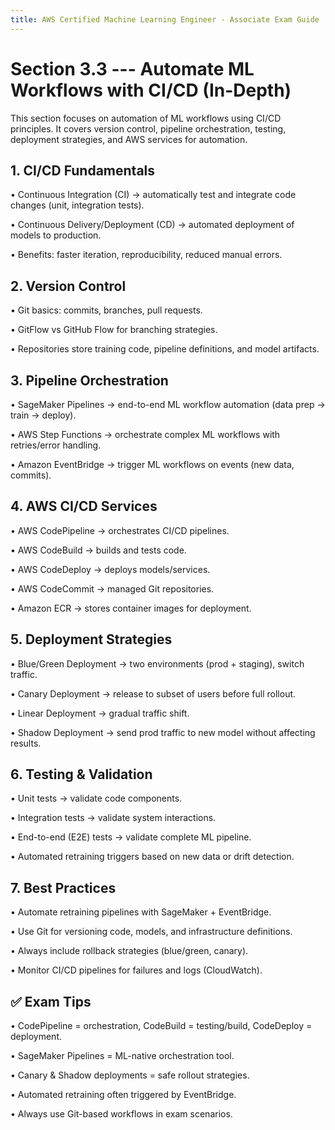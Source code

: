 ```yaml
---
title: AWS Certified Machine Learning Engineer - Associate Exam Guide
---
```


# Section 3.3 --- Automate ML Workflows with CI/CD (In-Depth)

This section focuses on automation of ML workflows using CI/CD
principles. It covers version control, pipeline orchestration, testing,
deployment strategies, and AWS services for automation.

## 1. CI/CD Fundamentals

• Continuous Integration (CI) → automatically test and integrate code
changes (unit, integration tests).

• Continuous Delivery/Deployment (CD) → automated deployment of models
to production.

• Benefits: faster iteration, reproducibility, reduced manual errors.

## 2. Version Control

• Git basics: commits, branches, pull requests.

• GitFlow vs GitHub Flow for branching strategies.

• Repositories store training code, pipeline definitions, and model
artifacts.

## 3. Pipeline Orchestration

• SageMaker Pipelines → end-to-end ML workflow automation (data prep →
train → deploy).

• AWS Step Functions → orchestrate complex ML workflows with
retries/error handling.

• Amazon EventBridge → trigger ML workflows on events (new data,
commits).

## 4. AWS CI/CD Services

• AWS CodePipeline → orchestrates CI/CD pipelines.

• AWS CodeBuild → builds and tests code.

• AWS CodeDeploy → deploys models/services.

• AWS CodeCommit → managed Git repositories.

• Amazon ECR → stores container images for deployment.

## 5. Deployment Strategies

• Blue/Green Deployment → two environments (prod + staging), switch
traffic.

• Canary Deployment → release to subset of users before full rollout.

• Linear Deployment → gradual traffic shift.

• Shadow Deployment → send prod traffic to new model without affecting
results.

## 6. Testing & Validation

• Unit tests → validate code components.

• Integration tests → validate system interactions.

• End-to-end (E2E) tests → validate complete ML pipeline.

• Automated retraining triggers based on new data or drift detection.

## 7. Best Practices

• Automate retraining pipelines with SageMaker + EventBridge.

• Use Git for versioning code, models, and infrastructure definitions.

• Always include rollback strategies (blue/green, canary).

• Monitor CI/CD pipelines for failures and logs (CloudWatch).

## ✅ Exam Tips

• CodePipeline = orchestration, CodeBuild = testing/build, CodeDeploy =
deployment.

• SageMaker Pipelines = ML-native orchestration tool.

• Canary & Shadow deployments = safe rollout strategies.

• Automated retraining often triggered by EventBridge.

• Always use Git-based workflows in exam scenarios.
